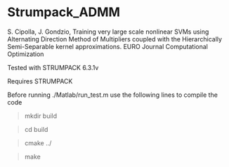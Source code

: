 # Strumpack_ADMM

S. Cipolla, J. Gondzio, Training very large scale nonlinear SVMs using Alternating Direction Method of Multipliers coupled with the Hierarchically Semi-Separable kernel approximations. EURO Journal Computational Optimization

Tested with STRUMPACK 6.3.1v

Requires STRUMPACK 

Before running ./Matlab/run_test.m use the following lines to compile the code

>mkdir build

>cd build

>cmake ../

>make
